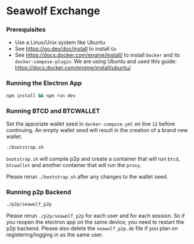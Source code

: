 # Seawolf Exchange

### Prerequisites

- Use a Linux/Unix system like Ubuntu
- See https://go.dev/doc/install to install `Go` 
- See https://docs.docker.com/engine/install/ to install `Docker` and its `docker-compose-plugin`. We are using Ubuntu and used this guide: https://docs.docker.com/engine/install/ubuntu/.


### Running the Electron App

```bash
npm install && npm run dev
```


### Running BTCD and BTCWALLET

Set the apporiate wallet seed in `docker-compose.yml` on line `12` before continuing. An empty wallet seed will result in the creation of a brand new wallet.

```bash
./bootstrap.sh
```

`bootstrap.sh` will compile p2p and create a container that will run `btcd`, `btcwallet` and another container that will run the `proxy`.

Please rerun `./bootstrap.sh` after any changes to the wallet seed.

### Running p2p Backend

```bash
./p2p/seawolf_p2p
```

Please rerun `./p2p/seawolf_p2p` for each user and for each session. So if you reopen the electron app on the same device, you need to restart the p2p backend. Please also delete the `seawolf_p2p.db` file if you plan on registering/logging in as the same user.